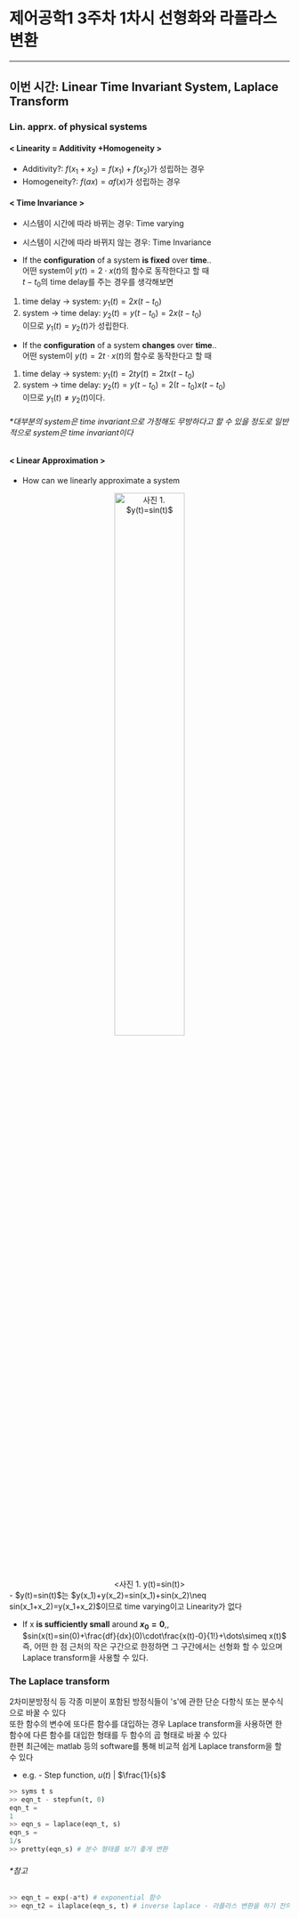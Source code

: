 # 제어공학1 3주차 1차시 선형화와 라플라스 변환

---  

## 이번 시간: Linear Time Invariant System, Laplace Transform

### Lin. apprx. of physical systems  
#### < Linearity = Additivity +Homogeneity >  
  
- Additivity?: $f(x_1+x_2)=f(x_1)+f(x_2)$가 성립하는 경우  
- Homogeneity?: $f(ax)=af(x)$가 성립하는 경우  
  
#### < Time Invariance >  
- 시스템이 시간에 따라 바뀌는 경우: Time varying
- 시스템이 시간에 따라 바뀌지 않는 경우: Time Invariance  
  
- If the **configuration** of a system **is fixed** over **time**..   
어떤 system이 $y(t)=2\cdot x(t)$의 함수로 동작한다고 할 때  
$t-t_0$의 time delay를 주는 경우를 생각해보면  
1) time delay &rarr; system: $y_1(t)=2x(t-t_0)$  
2) system &rarr; time delay: $y_2(t)=y(t-t_0)=2x(t-t_0)$  
이므로 $y_1(t)=y_2(t)$가 성립한다.  
  
- If the **configuration** of a system **changes** over **time**..   
어떤 system이 $y(t)=2t\cdot x(t)$의 함수로 동작한다고 할 때  
1) time delay &rarr; system: $y_1(t)=2ty(t)=2tx(t-t_0)$  
2) system &rarr; time delay: $y_2(t)=y(t-t_0)=2(t-t_0)x(t-t_0)$  
이므로 $y_1(t)\neq y_2(t)$이다.  
  
###### *대부분의 system은 time invariant으로 가정해도 무방하다고 할 수 있을 정도로 일반적으로 system은 time invariant이다  
  
#### < Linear Approximation >  
  
- How can we linearly approximate a system  
<center><img src="https://drive.google.com/uc?export=download&id=1Xc4xKPY4-GkwQzXM2VQkq5GKAg-Ayf_2" width="50%" height="50%" alt="사진 1. $y(t)=sin(t)$" > </center>  
<center><사진 1. y(t)=sin(t)></center>  
- $y(t)=sin(t)$는 $y(x_1)+y(x_2)=sin(x_1)+sin(x_2)\neq sin(x_1+x_2)=y(x_1+x_2)$이므로 time varying이고 Linearity가 없다  
  
- If x **is sufficiently small** around **$x_0=0$**,,  
$sin(x(t)=sin(0)+\frac{df}{dx}(0)\cdot\frac{x(t)-0}{1!}+\dots\simeq x(t)$
즉, 어떤 한 점 근처의 작은 구간으로 한정하면 그 구간에서는 선형화 할 수 있으며 Laplace transform을 사용할 수 있다.  
  
### The Laplace transform  
2차미분방정식 등 각종 미분이 포함된 방정식들이 's'에 관한 단순 다항식 또는 분수식으로 바꿀 수 있다  
또한 함수의 변수에 또다른 함수를 대입하는 경우 Laplace transform을 사용하면 한 함수에 다른 함수를 대입한 형태를 두 함수의 곱 형태로 바꿀 수 있다  
한편 최근에는 matlab 등의 software를 통해 비교적 쉽게 Laplace transform을 할 수 있다

- e.g. -   Step function, $u(t)$ | $\frac{1}{s}$
```python
>> syms t s
>> eqn_t - stepfun(t, 0)
eqn_t = 
1
>> eqn_s = laplace(eqn_t, s)
eqn_s = 
1/s
>> pretty(eqn_s) # 분수 형태를 보기 좋게 변환
```  
###### *참고
```python
>> eqn_t = exp(-a*t) # exponential 함수
>> eqn_t2 = ilaplace(eqn_s, t) # inverse laplace - 라플라스 변환을 하기 전의 원 함수
```
